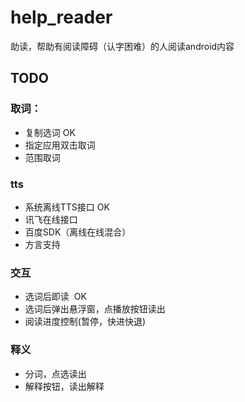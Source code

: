 # help_reader
助读，帮助有阅读障碍（认字困难）的人阅读android内容

## TODO
### 取词：
* 复制选词 OK
* 指定应用双击取词
* 范围取词

### tts
* 系统离线TTS接口 OK
* 讯飞在线接口
* 百度SDK（离线在线混合）
* 方言支持

### 交互
* 选词后即读  OK
* 选词后弹出悬浮窗，点播放按钮读出
* 阅读进度控制(暂停，快进快退)

### 释义
* 分词，点选读出
* 解释按钮，读出解释
